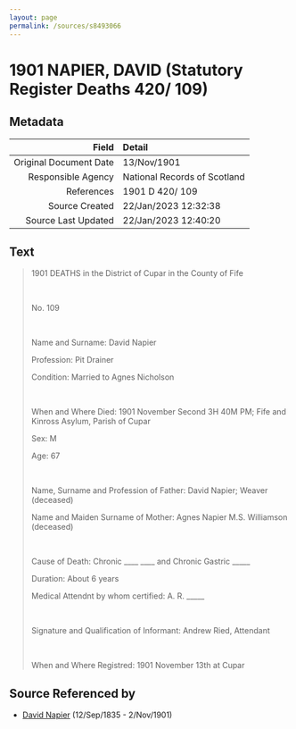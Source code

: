 ```yaml
---
layout: page
permalink: /sources/s8493066
---
```


# 1901 NAPIER, DAVID (Statutory Register Deaths 420/ 109)

## Metadata
Field | Detail
---:|:---
Original Document Date | 13/Nov/1901
Responsible Agency | National Records of Scotland
References | 1901 D 420/ 109
Source Created | 22/Jan/2023 12:32:38
Source Last Updated | 22/Jan/2023 12:40:20

## Text

> 1901 DEATHS in the District of Cupar in the County of Fife
>
> <br/>
>
> No. 109
>
> <br/>
>
> Name and Surname: David Napier
>
> Profession: Pit Drainer
>
> Condition: Married to Agnes Nicholson
>
> <br/>
>
> When and Where Died: 1901 November Second 3H 40M PM; Fife and Kinross Asylum, Parish of Cupar
>
> Sex: M
>
> Age: 67
>
> <br/>
>
> Name, Surname and Profession of Father: David Napier; Weaver (deceased)
>
> Name and Maiden Surname of Mother: Agnes Napier M.S. Williamson (deceased)
>
> <br/>
>
> Cause of Death: Chronic ____ ____ and Chronic Gastric _____
>
> Duration: About 6 years
>
> Medical Attendnt by whom certified: A. R. _____
>
> <br/>
>
> Signature and Qualification of Informant: Andrew Ried, Attendant
>
> <br/>
>
> When and Where Registred: 1901 November 13th at Cupar
>

## Source Referenced by

* [David Napier](../people/@41697732@-david-napier-b1835-9-12-d1901-11-2.md) (12/Sep/1835 - 2/Nov/1901)
